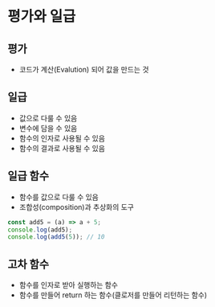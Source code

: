# 평가와 일급

## 평가

- 코드가 계산(Evalution) 되어 값을 만드는 것

## 일급

- 값으로 다룰 수 있음
- 변수에 담을 수 있음
- 함수의 인자로 사용될 수 있음
- 함수의 결과로 사용될 수 있음

## 일급 함수

- 함수를 값으로 다룰 수 있음
- 조합성(composition)과 추상화의 도구

```javascript
const add5 = (a) => a + 5;
console.log(add5);
console.log(add5(5)); // 10
```

## 고차 함수

- 함수를 인자로 받아 실행하는 함수
- 함수를 만들어 return 하는 함수(클로저를 만들어 리턴하는 함수)

